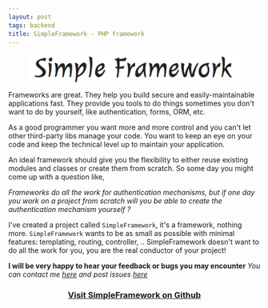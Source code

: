 ```yaml
---
layout: post
tags: backend
title: SimpleFramework - PHP framework
---
```


<figure>
    <a title="visit SimpleFramework website" target="_blank" href="http://simple-php-framework.org/">
        <img alt="Simple framework logo" src="/assets/images/2011-simple-php-framework/sf-logo.png" />
    </a>
</figure>

Frameworks are great. They help you build secure and easily-maintainable applications fast. They provide you tools to do things sometimes you don't want to do by yourself, like authentication, forms, ORM, etc. 

As a good programmer you want more and more control and you can't let other third-party libs manage your code. You want to keep an eye on your code and keep the technical level up to maintain your application. 

An ideal framework should give you the flexibility to either reuse existing modules and classes or create them from scratch. So some day you might come up with a question like,

_Frameworks do all the work for authentication mechanisms, but if one day you work on a project from scratch will you be able to create the authentication mechanism yourself ?_

I've created a project called `SimpleFramework`, it's a framework, nothing more. `SimpleFramework` wants to be as small as possible with minimal features: templating, routing, controller, .. SimpleFramework doesn't want to do all the work for you, you are the real conductor of your project!

__I will be very happy to hear your feedback or bugs you may encounter__
_You can contact me [here](/hire.html) and post issues [here](https://github.com/gordonslondon/SimpleFramework/issues/new)_

<div style="text-align:center">
<h3><a target="_blank" href="https://github.com/gordonslondon/SimpleFramework">Visit SimpleFramework on Github</a></h3>
</div>
